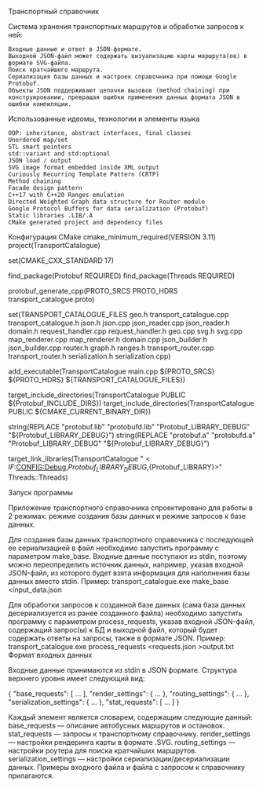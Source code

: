 Транспортный справочник

Система хранения транспортных маршрутов и обработки запросов к ней:

    Входные данные и ответ в JSON-формате.
    Выходной JSON-файл может содержать визуализацию карты маршрута(ов) в формате SVG-файла.
    Поиск кратчайшего маршрута.
    Сериализация базы данных и настроек справочника при помощи Google Protobuf.
    Объекты JSON поддерживают цепочки вызовов (method chaining) при конструировании, превращая ошибки применения данных формата JSON в ошибки компиляции.

Использованные идеомы, технологии и элементы языка

    OOP: inheritance, abstract interfaces, final classes
    Unordered map/set
    STL smart pointers
    std::variant and std:optional
    JSON load / output
    SVG image format embedded inside XML output
    Curiously Recurring Template Pattern (CRTP)
    Method chaining
    Facade design pattern
    C++17 with С++20 Ranges emulation
    Directed Weighted Graph data structure for Router module
    Google Protocol Buffers for data serialization (Protobuf)
    Static libraries .LIB/.A
    CMake generated project and dependency files
    
    
 Конфигурация CMake
 cmake_minimum_required(VERSION 3.11)
project(TransportCatalogue)

set(CMAKE_CXX_STANDARD 17)

find_package(Protobuf REQUIRED)
find_package(Threads REQUIRED)

protobuf_generate_cpp(PROTO_SRCS PROTO_HDRS transport_catalogue.proto)

set(TRANSPORT_CATALOGUE_FILES geo.h transport_catalogue.cpp transport_catalogue.h json.h json.cpp json_reader.cpp json_reader.h domain.h request_handler.cpp request_handler.h geo.cpp svg.h svg.cpp map_renderer.cpp map_renderer.h domain.cpp json_builder.h json_builder.cpp router.h graph.h ranges.h transport_router.cpp transport_router.h serialization.h serialization.cpp)

add_executable(TransportCatalogue main.cpp ${PROTO_SRCS} ${PROTO_HDRS} ${TRANSPORT_CATALOGUE_FILES})

target_include_directories(TransportCatalogue PUBLIC ${Protobuf_INCLUDE_DIRS})
target_include_directories(TransportCatalogue PUBLIC ${CMAKE_CURRENT_BINARY_DIR})

string(REPLACE "protobuf.lib" "protobufd.lib" "Protobuf_LIBRARY_DEBUG" "${Protobuf_LIBRARY_DEBUG}")
string(REPLACE "protobuf.a" "protobufd.a" "Protobuf_LIBRARY_DEBUG" "${Protobuf_LIBRARY_DEBUG}")

target_link_libraries(TransportCatalogue "$<IF:$<CONFIG:Debug>,${Protobuf_LIBRARY_DEBUG},${Protobuf_LIBRARY}>" Threads::Threads)


Запуск программы

Приложение транспортного справочника спроектировано для работы в 2 режимах: режиме создания базы данных и режиме запросов к базе данных.

Для создания базы данных транспортного справочника с последующей ее сериализацией в файл необходимо запустить программу с параметром make_base. Входные данные поступают из stdin, поэтому можно переопределить источник данных, например, указав входной JSON-файл, из которого будет взята информация для наполнения базы данных вместо stdin. Пример:
transport_catalogue.exe make_base <input_data.json

Для обработки запросов к созданной базе данных (сама база данных десериализуется из ранее созданного файла) необходимо запустить программу с параметром process_requests, указав входной JSON-файл, содержащий запрос(ы) к БД и выходной файл, который будет содержать ответы на запросы, также в формате JSON.
Пример:
transport_catalogue.exe process_requests <requests.json >output.txt
Формат входных данных

Входные данные принимаются из stdin в JSON формате. Структура верхнего уровня имеет следующий вид:

{
  "base_requests": [ ... ],
  "render_settings": { ... },
  "routing_settings": { ... },
  "serialization_settings": { ... },
  "stat_requests": [ ... ]
}

Каждый элемент является словарем, содержащим следующие данный:
base_requests — описание автобусных маршрутов и остановок.
stat_requests — запросы к транспортному справочнику.
render_settings — настройки рендеринга карты в формате .SVG.
routing_settings — настройки роутера для поиска кратчайших маршрутов.
serialization_settings — настройки сериализации/десериализации данных.
Примеры входного файла и файла с запросом к справочнику прилагаются.
